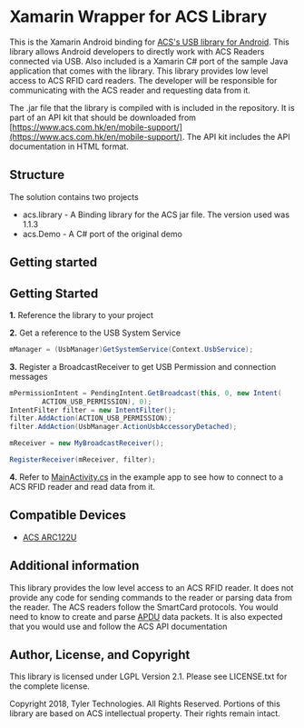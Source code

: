 # Xamarin Wrapper for ACS Library

This is the Xamarin Android binding for [ACS's USB library for Android](https://www.acs.com.hk/en/mobile-support/).  This library allows Android developers to directly work with ACS Readers connected via USB.  Also included is a Xamarin C# port of the sample Java application that comes with the library.  This library provides low level access to ACS RFID card readers.  The developer will be responsible for communicating with the ACS reader and requesting data from it.

The .jar file that the library is compiled with is included in the repository.  It is part of an API kit that should be downloaded from [https://www.acs.com.hk/en/mobile-support/](https://www.acs.com.hk/en/mobile-support/).  The API kit includes the API documentation in HTML format.

## Structure

The solution contains two projects

* acs.library - A Binding library for the ACS jar file.  The version used was 1.1.3
* acs.Demo - A C# port of the original demo

## Getting started
## Getting Started
**1.** Reference the library to your project

**2.** Get a reference to the USB System Service
```C#
mManager = (UsbManager)GetSystemService(Context.UsbService);
```

**3.** Register a BroadcastReceiver to get USB Permission and connection messages
```C#
mPermissionIntent = PendingIntent.GetBroadcast(this, 0, new Intent(
        ACTION_USB_PERMISSION), 0);
IntentFilter filter = new IntentFilter();
filter.AddAction(ACTION_USB_PERMISSION);
filter.AddAction(UsbManager.ActionUsbAccessoryDetached);

mReceiver = new MyBroadcastReceiver();

RegisterReceiver(mReceiver, filter);
```

**4.** Refer to [MainActivity.cs]() in the example app to see how to connect to a ACS RFID reader and read data from it.

## Compatible Devices

* [ACS ARC122U](https://www.acs.com.hk/en/products/3/acr122u-usb-nfc-reader/)

## Additional information

This library provides the low level access to an ACS RFID reader.  It does not provide any code for sending commands to the reader or parsing data from the reader.  The ACS readers follow the SmartCard protocols.  You would need to know to create and parse [APDU](https://en.wikipedia.org/wiki/Smart_card_application_protocol_data_unit) data packets.  It is also expected that you would use and follow the ACS API documentation

## Author, License, and Copyright

This library is licensed under LGPL Version 2.1. Please see LICENSE.txt for the complete license.

Copyright 2018, Tyler Technologies.  All Rights Reserved.  Portions of this library are based on ACS intellectual property.  Their rights remain intact.
